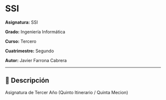 # SSI
**Asignatura:** SSI

**Grado:** Ingeniería Informática

**Curso:** Tercero

**Cuatrimestre:** Segundo

**Autor:** Javier Farrona Cabrera

---
## 📄 Descripción
Asignatura de Tercer Año (Quinto Itinerario / Quinta Mecion) 



